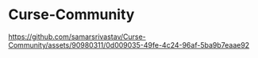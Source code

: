 # Curse-Community
 
https://github.com/samarsrivastav/Curse-Community/assets/90980311/0d009035-49fe-4c24-96af-5ba9b7eaae92
